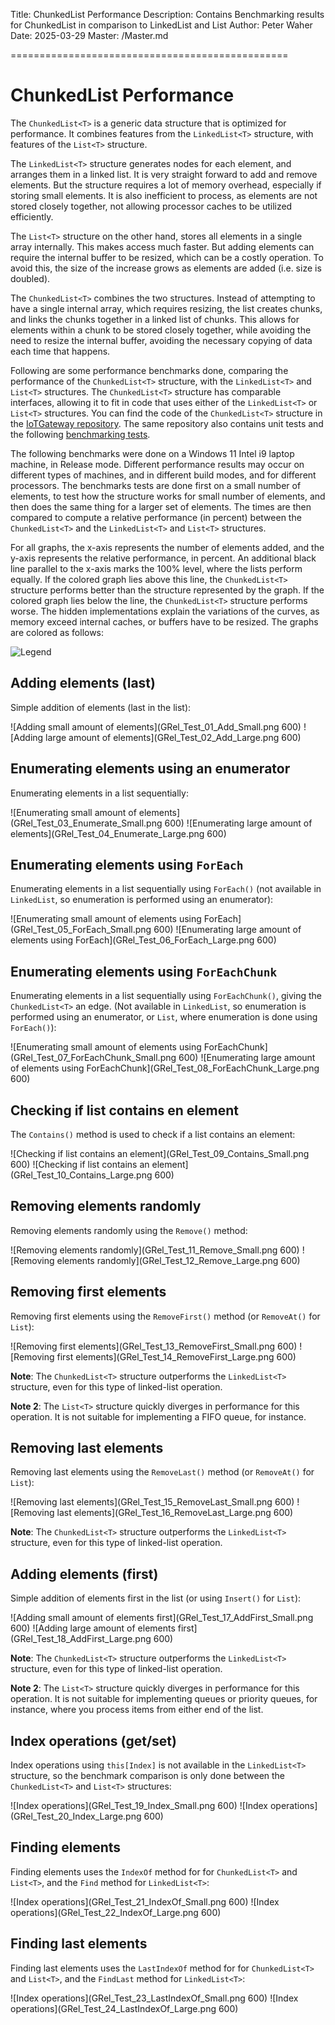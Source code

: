 ﻿Title: ChunkedList Performance
Description: Contains Benchmarking results for ChunkedList in comparison to LinkedList and List
Author: Peter Waher
Date: 2025-03-29
Master: /Master.md

================================================

ChunkedList Performance
==========================

The `ChunkedList<T>` is a generic data structure that is optimized for performance. It combines 
features from the `LinkedList<T>` structure, with features of the `List<T>` structure. 

The `LinkedList<T>` structure generates nodes for each element, and arranges them in a linked 
list. It is very straight forward to add and remove elements. But the structure requires a lot 
of  memory overhead, especially if storing small elements. It is also inefficient to process, as
elements are not stored closely together, not allowing processor caches to be utilized 
efficiently.

The `List<T>` structure on the other hand, stores all elements in a single array internally.
This makes access much faster. But adding elements can require the internal buffer to be
resized, which can be a costly operation. To avoid this, the size of the increase grows as 
elements are added (i.e. size is doubled).

The `ChunkedList<T>` combines the two structures. Instead of attempting to have a single
internal array, which requires resizing, the list creates chunks, and links the chunks together
in a linked list of chunks. This allows for elements within a chunk to be stored closely 
together, while avoiding the need to resize the internal buffer, avoiding the necessary copying
of data each time that happens.

Following are some performance benchmarks done, comparing the performance of the 
`ChunkedList<T>` structure, with the `LinkedList<T>` and `List<T>` structures. The
`ChunkedList<T>` structure has comparable interfaces, allowing it to fit in code that
uses either of the `LinkedList<T>` or `List<T>` structures. You can find the code of the
`ChunkedList<T>` structure in the [IoTGateway repository](https://github.com/PeterWaher/IoTGateway/tree/master/Runtime/Waher.Runtime.Collections).
The same repository also contains unit tests and the following [benchmarking tests](https://github.com/PeterWaher/IoTGateway/tree/master/Runtime/Waher.Runtime.Collections.Test).

The following benchmarks were done on a Windows 11 Intel i9 laptop machine, in Release mode.
Different performance results may occur on different types of machines, and in different
build modes, and for different processors. The benchmarks tests are done first on a small
number of elements, to test how the structure works for small number of elements, and then
does the same thing for a larger set of elements. The times are then compared to compute a
relative performance (in percent) between the `ChunkedList<T>` and the `LinkedList<T>` and
`List<T>` structures.

For all graphs, the x-axis represents the number of elements added, and the y-axis represents
the relative performance, in percent. An additional black line parallel to the x-axis marks the
100% level, where the lists perform equally. If the colored graph lies above this line, the
`ChunkedList<T>` structure performs better than the structure represented by the graph. If the 
colored graph lies below the line, the `ChunkedList<T>` structure performs worse. The hidden 
implementations explain the variations of the curves, as memory exceed internal caches, or 
buffers have to be resized. The graphs are colored as follows:

![Legend](LegendRel.png)

Adding elements (last)
-------------------------

Simple addition of elements (last in the list):

![Adding small amount of elements](GRel_Test_01_Add_Small.png 600)
![Adding large amount of elements](GRel_Test_02_Add_Large.png 600)

Enumerating elements using an enumerator
-------------------------------------------

Enumerating elements in a list sequentially:

![Enumerating small amount of elements](GRel_Test_03_Enumerate_Small.png 600)
![Enumerating large amount of elements](GRel_Test_04_Enumerate_Large.png 600)

Enumerating elements using `ForEach`
---------------------------------------

Enumerating elements in a list sequentially using `ForEach()` (not available in `LinkedList`, 
so enumeration is performed using an enumerator):

![Enumerating small amount of elements using ForEach](GRel_Test_05_ForEach_Small.png 600)
![Enumerating large amount of elements using ForEach](GRel_Test_06_ForEach_Large.png 600)

Enumerating elements using `ForEachChunk`
-------------------------------------------

Enumerating elements in a list sequentially using `ForEachChunk()`, giving the `ChunkedList<T>`
an edge. (Not available in `LinkedList`, so enumeration is performed using an enumerator,
or `List`, where enumeration is done using `ForEach()`):

![Enumerating small amount of elements using ForEachChunk](GRel_Test_07_ForEachChunk_Small.png 600)
![Enumerating large amount of elements using ForEachChunk](GRel_Test_08_ForEachChunk_Large.png 600)

Checking if list contains en element
---------------------------------------

The `Contains()` method is used to check if a list contains an element:

![Checking if list contains an element](GRel_Test_09_Contains_Small.png 600)
![Checking if list contains an element](GRel_Test_10_Contains_Large.png 600)

Removing elements randomly
-----------------------------

Removing elements randomly using the `Remove()` method:

![Removing elements randomly](GRel_Test_11_Remove_Small.png 600)
![Removing elements randomly](GRel_Test_12_Remove_Large.png 600)

Removing first elements
--------------------------

Removing first elements using the `RemoveFirst()` method (or `RemoveAt()` for `List`):

![Removing first elements](GRel_Test_13_RemoveFirst_Small.png 600)
![Removing first elements](GRel_Test_14_RemoveFirst_Large.png 600)

**Note**: The `ChunkedList<T>` structure outperforms the `LinkedList<T>` structure, even for
this type of linked-list operation.

**Note 2**: The `List<T>` structure quickly diverges in performance for this operation. It is
not suitable for implementing a FIFO queue, for instance.

Removing last elements
-------------------------

Removing last elements using the `RemoveLast()` method (or `RemoveAt()` for `List`):

![Removing last elements](GRel_Test_15_RemoveLast_Small.png 600)
![Removing last elements](GRel_Test_16_RemoveLast_Large.png 600)

**Note**: The `ChunkedList<T>` structure outperforms the `LinkedList<T>` structure, even for
this type of linked-list operation.

Adding elements (first)
--------------------------

Simple addition of elements first in the list (or using `Insert()` for `List`):

![Adding small amount of elements first](GRel_Test_17_AddFirst_Small.png 600)
![Adding large amount of elements first](GRel_Test_18_AddFirst_Large.png 600)

**Note**: The `ChunkedList<T>` structure outperforms the `LinkedList<T>` structure, even for
this type of linked-list operation.

**Note 2**: The `List<T>` structure quickly diverges in performance for this operation. It is
not suitable for implementing queues or priority queues, for instance, where you process items
from either end of the list.

Index operations (get/set)
-----------------------------

Index operations using `this[Index]` is not available in the `LinkedList<T>` structure, so
the benchmark comparison is only done between the `ChunkedList<T>` and `List<T>` structures:

![Index operations](GRel_Test_19_Index_Small.png 600)
![Index operations](GRel_Test_20_Index_Large.png 600)

Finding elements
-------------------

Finding elements uses the `IndexOf` method for for `ChunkedList<T>` and `List<T>`, and the
`Find` method for `LinkedList<T>`:

![Index operations](GRel_Test_21_IndexOf_Small.png 600)
![Index operations](GRel_Test_22_IndexOf_Large.png 600)

Finding last elements
------------------------

Finding last elements uses the `LastIndexOf` method for for `ChunkedList<T>` and `List<T>`, and 
the `FindLast` method for `LinkedList<T>`:

![Index operations](GRel_Test_23_LastIndexOf_Small.png 600)
![Index operations](GRel_Test_24_LastIndexOf_Large.png 600)
